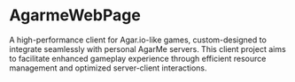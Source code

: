 # AgarmeWebPage
A high-performance client for Agar.io-like games, custom-designed to integrate seamlessly with personal AgarMe servers. This client project aims to facilitate enhanced gameplay experience through efficient resource management and optimized server-client interactions.
